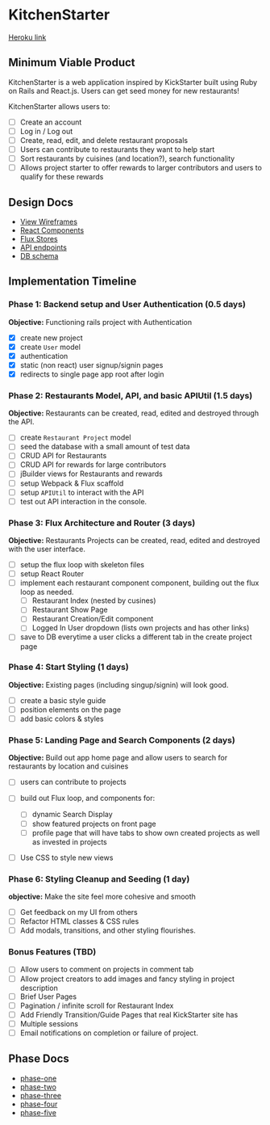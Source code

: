 # KitchenStarter

[Heroku link][heroku]

[heroku]: http://kitchenstarter.herokuapp.com/

## Minimum Viable Product

KitchenStarter is a web application inspired by KickStarter built using Ruby on Rails and React.js. Users can get seed money for new restaurants!

KitchenStarter allows users to:

- [ ] Create an account
- [ ] Log in / Log out
- [ ] Create, read, edit, and delete restaurant proposals
- [ ] Users can contribute to restaurants they want to help start
- [ ] Sort restaurants by cuisines (and location?), search functionality
- [ ] Allows project starter to offer rewards to larger contributors
      and users to qualify for these rewards

## Design Docs
* [View Wireframes][views]
* [React Components][components]
* [Flux Stores][stores]
* [API endpoints][api-endpoints]
* [DB schema][schema]

[views]: ./docs/views.md
[components]: ./docs/components.md
[stores]: ./docs/stores.md
[api-endpoints]: ./docs/api-endpoints.md
[schema]: ./docs/schema.md

## Implementation Timeline

### Phase 1: Backend setup and User Authentication (0.5 days)

**Objective:** Functioning rails project with Authentication

- [x] create new project
- [x] create `User` model
- [x] authentication
- [x] static (non react) user signup/signin pages
- [x] redirects to single page app root after login

### Phase 2: Restaurants Model, API, and basic APIUtil (1.5 days)

**Objective:** Restaurants can be created, read, edited and destroyed through
the API.

- [ ] create `Restaurant Project` model
- [ ] seed the database with a small amount of test data
- [ ] CRUD API for Restaurants
- [ ] CRUD API for rewards for large contributors
- [ ] jBuilder views for Restaurants and rewards
- [ ] setup Webpack & Flux scaffold
- [ ] setup `APIUtil` to interact with the API
- [ ] test out API interaction in the console.

### Phase 3: Flux Architecture and Router (3 days)

**Objective:** Restaurants Projects can be created, read, edited and destroyed with the
user interface.

- [ ] setup the flux loop with skeleton files
- [ ] setup React Router
- [ ] implement each restaurant component component, building out the flux loop as needed.
  - [ ] Restaurant Index (nested by cusines)
  - [ ] Restaurant Show Page
  - [ ] Restaurant Creation/Edit component
  - [ ] Logged In User dropdown (lists own projects and has other links)
- [ ] save to DB everytime a user clicks a different tab in the create project page

### Phase 4: Start Styling (1 days)

**Objective:** Existing pages (including singup/signin) will look good.

- [ ] create a basic style guide
- [ ] position elements on the page
- [ ] add basic colors & styles

### Phase 5: Landing Page and Search Components (2 days)

**Objective:** Build out app home page and allow users to search
for restaurants by location and cuisines

- [ ] users can contribute to projects
- [ ] build out Flux loop, and components for:
  - [ ] dynamic Search Display
  - [ ] show featured projects on front page
  - [ ] profile page that will have tabs to show own created projects as well as invested in projects
- [ ] Use CSS to style new views


### Phase 6: Styling Cleanup and Seeding (1 day)

**objective:** Make the site feel more cohesive and smooth

- [ ] Get feedback on my UI from others
- [ ] Refactor HTML classes & CSS rules
- [ ] Add modals, transitions, and other styling flourishes.

### Bonus Features (TBD)
- [ ] Allow users to comment on projects in comment tab
- [ ] Allow project creators to add images and fancy styling in project description
- [ ] Brief User Pages
- [ ] Pagination / infinite scroll for Restaurant Index
- [ ] Add Friendly Transition/Guide Pages that real KickStarter site has
- [ ] Multiple sessions
- [ ] Email notifications on completion or failure of project.

## Phase Docs
* [phase-one][phase-one]
* [phase-two][phase-two]
* [phase-three][phase-three]
* [phase-four][phase-four]
* [phase-five][phase-five]

[phase-one]: ./docs/phases/phase1.md
[phase-two]: ./docs/phases/phase2.md
[phase-three]: ./docs/phases/phase3.md
[phase-four]: ./docs/phases/phase4.md
[phase-five]: ./docs/phases/phase5.md

